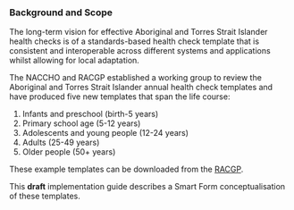 ### Background and Scope

The long-term vision for effective Aboriginal and Torres Strait Islander health checks is of a standards-based health check template that is consistent and interoperable across different systems and applications whilst allowing for local adaptation.

The NACCHO and RACGP established a working group to review the Aboriginal and Torres Strait Islander annual health check templates and have produced five new templates that span the life course:

1. Infants and preschool (birth-5 years)
2. Primary school age (5-12 years)
3. Adolescents and young people (12-24 years)
4. Adults (25-49 years) 
5. Older people (50+ years)

These example templates can be downloaded from the [RACGP](https://www.racgp.org.au/the-racgp/faculties/aboriginal-and-torres-strait-islander-health/guides/resources/2019-mbs-item-715-health-check-templates).

This **draft** implementation guide describes a Smart Form conceptualisation of these templates.